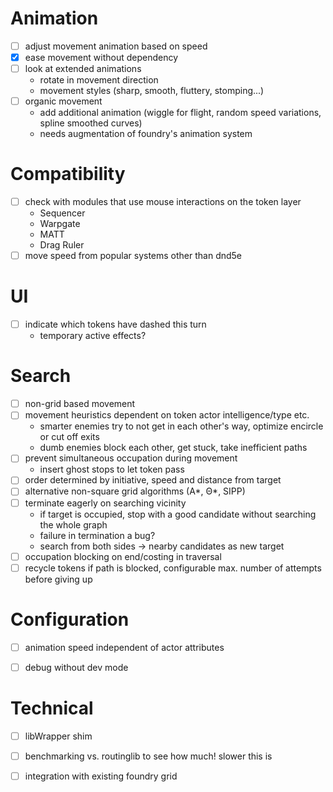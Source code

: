 # Animation
- [ ] adjust movement animation based on speed
- [X] ease movement without dependency
- [ ] look at extended animations
  - rotate in movement direction
  - movement styles (sharp, smooth, fluttery, stomping...)
- [ ] organic movement
  - add additional animation (wiggle for flight, random speed variations, spline smoothed curves)
  - needs augmentation of foundry's animation system

# Compatibility
- [ ] check with modules that use mouse interactions on the token layer
  - Sequencer
  - Warpgate
  - MATT
  - Drag Ruler
- [ ] move speed from popular systems other than dnd5e

# UI
- [ ] indicate which tokens have dashed this turn
  - temporary active effects?

# Search
- [ ] non-grid based movement
- [ ] movement heuristics dependent on token actor intelligence/type etc.
  - smarter enemies try to not get in each other's way, optimize encircle or cut off exits
  - dumb enemies block each other, get stuck, take inefficient paths
- [ ] prevent simultaneous occupation during movement
  - insert ghost stops to let token pass
- [ ] order determined by initiative, speed and distance from target
- [ ] alternative non-square grid algorithms (A*, Θ*, SIPP)
- [ ] terminate eagerly on searching vicinity 
  - if target is occupied, stop with a good candidate without searching the whole graph
  - failure in termination a bug?
  - search from both sides -> nearby candidates as new target
- [ ] occupation blocking on end/costing in traversal
- [ ] recycle tokens if path is blocked, configurable max. number of attempts before giving up

# Configuration
- [ ] animation speed independent of actor attributes
- [ ] debug without dev mode


# Technical
- [ ] libWrapper shim
- [ ] benchmarking vs. routinglib to see how much! slower this is
- [ ] integration with existing foundry grid

